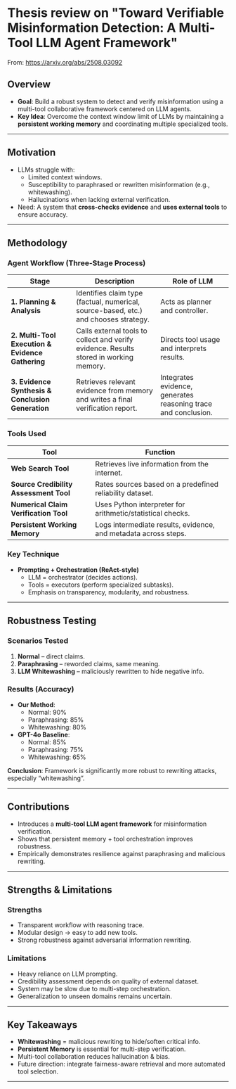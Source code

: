 # Thesis review on "Toward Verifiable Misinformation Detection: A Multi-Tool LLM Agent Framework"

From: https://arxiv.org/abs/2508.03092

## Overview
- **Goal**: Build a robust system to detect and verify misinformation using a multi-tool collaborative framework centered on LLM agents.
- **Key Idea**: Overcome the context window limit of LLMs by maintaining a **persistent working memory** and coordinating multiple specialized tools.

---

## Motivation
- LLMs struggle with:
  - Limited context windows.
  - Susceptibility to paraphrased or rewritten misinformation (e.g., whitewashing).
  - Hallucinations when lacking external verification.
- Need: A system that **cross-checks evidence** and **uses external tools** to ensure accuracy.

---

## Methodology

### Agent Workflow (Three-Stage Process)

| Stage | Description | Role of LLM |
|-------|-------------|-------------|
| **1. Planning & Analysis** | Identifies claim type (factual, numerical, source-based, etc.) and chooses strategy. | Acts as planner and controller. |
| **2. Multi-Tool Execution & Evidence Gathering** | Calls external tools to collect and verify evidence. Results stored in working memory. | Directs tool usage and interprets results. |
| **3. Evidence Synthesis & Conclusion Generation** | Retrieves relevant evidence from memory and writes a final verification report. | Integrates evidence, generates reasoning trace and conclusion. |

### Tools Used

| Tool | Function |
|------|----------|
| **Web Search Tool** | Retrieves live information from the internet. |
| **Source Credibility Assessment Tool** | Rates sources based on a predefined reliability dataset. |
| **Numerical Claim Verification Tool** | Uses Python interpreter for arithmetic/statistical checks. |
| **Persistent Working Memory** | Logs intermediate results, evidence, and metadata across steps. |

### Key Technique
- **Prompting + Orchestration (ReAct-style)**  
  - LLM = orchestrator (decides actions).  
  - Tools = executors (perform specialized subtasks).  
  - Emphasis on transparency, modularity, and robustness.

---

## Robustness Testing

### Scenarios Tested
1. **Normal** – direct claims.  
2. **Paraphrasing** – reworded claims, same meaning.  
3. **LLM Whitewashing** – maliciously rewritten to hide negative info.

### Results (Accuracy)
- **Our Method**:  
  - Normal: 90%  
  - Paraphrasing: 85%  
  - Whitewashing: 80%  
- **GPT-4o Baseline**:  
  - Normal: 85%  
  - Paraphrasing: 75%  
  - Whitewashing: 65%

**Conclusion**: Framework is significantly more robust to rewriting attacks, especially “whitewashing”.

---

## Contributions
- Introduces a **multi-tool LLM agent framework** for misinformation verification.  
- Shows that persistent memory + tool orchestration improves robustness.  
- Empirically demonstrates resilience against paraphrasing and malicious rewriting.

---

## Strengths & Limitations

### Strengths
- Transparent workflow with reasoning trace.  
- Modular design → easy to add new tools.  
- Strong robustness against adversarial information rewriting.

### Limitations
- Heavy reliance on LLM prompting.  
- Credibility assessment depends on quality of external dataset.  
- System may be slow due to multi-step orchestration.  
- Generalization to unseen domains remains uncertain.

---

## Key Takeaways
- **Whitewashing** = malicious rewriting to hide/soften critical info.  
- **Persistent Memory** is essential for multi-step verification.  
- Multi-tool collaboration reduces hallucination & bias.  
- Future direction: integrate fairness-aware retrieval and more automated tool selection.

---
